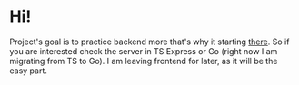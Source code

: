 # Hi!

Project's goal is to practice backend more that's why it starting [there](../server-go/). So if you are interested check the server in TS Express or Go (right now I am migrating from TS to Go). I am leaving frontend for later, as it will be the easy part.
